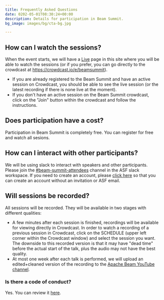 ```yaml
---
title: Frequently Asked Questions
date: 0202-05-01T08:30:24+00:00
description: Details for participation in Beam Summit.
bg_image: images/bg/cta-bg.jpg

---
```

## How can I watch the sessions?
When the event starts, we will have a [Live](/live) page in this site where you will be able to watch the sessions (or if you prefer, you can go directly to the crowdcast at https://crowdcast.io/e/beamsummit). 
* If you are already registered to the Beam Summit and have an active session on Crowdcast, you should be able to see the live session (or the latest recording if there is none live at the moment).
* If you don't have an active session on the Beam Summit crowdcast, click on the "Join" button within the crowdcast and follow the instructions.

## Does participation have a cost?
Participation in Beam Summit is completely free. You can register for free and watch all sesions.

## How can I interact with other participants?
We will be using slack to interact with speakers and other participants. Please join the [#beam-summit-attendees](https://the-asf.slack.com/archives/C019KUAM1A4) channel in the ASF slack workspace. If you need to create an account, please [click here](https://s.apache.org/slack-invite) so that you can create an account without an invitation or ASF email.

## Will sessions be recorded?
All sessions will be recorded. They will be available in two stages with different qualities:
* A few minutes after each session is finished, recordings will be available for viewing directly in Crowdcast. In order to watch a recording of a previous session in Crowdcast, click on the SCHEDULE (upper left corner within the Crowdcast window) and select the session you want. The downside to this recorded version is that it may have "dead time" before the actual start of the talk, plus the audio may not have the best quality.
* At most one week after each talk is performed, we will upload an edited+cleaned version of the recording to the [Apache Beam YouTube channel](https://www.youtube.com/channel/UChNnb_YO_7B0HlW6FhAXZZQ).

### Is there a code of conduct?
Yes. You can review it [here](/coc).

